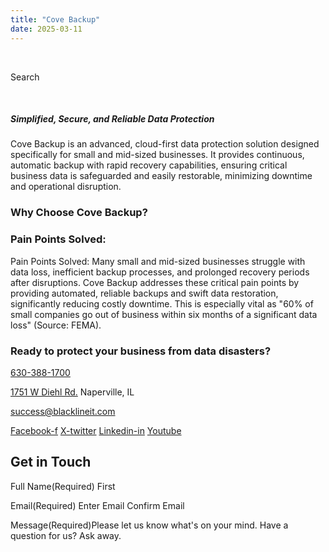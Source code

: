 ```yaml
---
title: "Cove Backup"
date: 2025-03-11
---
```


 

Search 

 

##### Simplified, Secure, and Reliable Data Protection

Cove Backup is an advanced, cloud-first data protection solution designed specifically for small and mid-sized businesses. It provides continuous, automatic backup with rapid recovery capabilities, ensuring critical business data is safeguarded and easily restorable, minimizing downtime and operational disruption.

### Why Choose Cove Backup?

### Pain Points Solved:

Pain Points Solved: Many small and mid-sized businesses struggle with data loss, inefficient backup processes, and prolonged recovery periods after disruptions. Cove Backup addresses these critical pain points by providing automated, reliable backups and swift data restoration, significantly reducing costly downtime. This is especially vital as "60% of small companies go out of business within six months of a significant data loss" (Source: FEMA).

### Ready to protect your business from data disasters?

[630-388-1700](tel:6303881700)

[1751 W Diehl Rd.](https://www.google.com/search?q=balckline%20it) Naperville, IL

[success@blacklineit.com](mailto:success@blacklineit.com)

[Facebook-f](https://www.facebook.com/) [X-twitter](https://twitter.com/) [Linkedin-in](https://www.linkedin.com/) [Youtube](https://www.youtube.com/)

## Get in Touch

Full Name(Required) First

Email(Required) Enter Email  Confirm Email

Message(Required)Please let us know what's on your mind. Have a question for us? Ask away.
